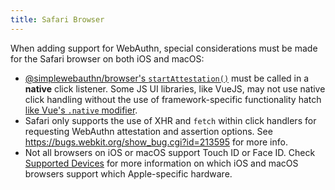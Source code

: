 ```yaml
---
title: Safari Browser
---
```


When adding support for WebAuthn, special considerations must be made for the Safari browser on both iOS and macOS:

* [@simplewebauthn/browser's `startAttestation()`](packages/browser.md#startattestation) must be called in a **native** click listener. Some JS UI libraries, like VueJS, may not use native click handling without the use of framework-specific functionality hatch [like Vue's `.native` modifier](https://vuejs.org/v2/guide/components-custom-events.html#Binding-Native-Events-to-Components).
* Safari only supports the use of XHR and `fetch` within click handlers for requesting WebAuthn attestation and assertion options. See https://bugs.webkit.org/show_bug.cgi?id=213595 for more info.
* Not all browsers on iOS or macOS support Touch ID or Face ID. Check [Supported Devices](advanced/supported-devices.md) for more information on which iOS and macOS browsers support which Apple-specific hardware.
